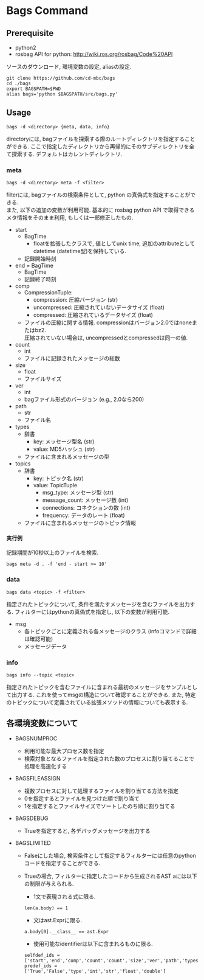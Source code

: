 

# Bags Command 


## Prerequisite

- python2
- rosbag API for python: http://wiki.ros.org/rosbag/Code%20API


ソースのダウンロード, 環境変数の設定, aliasの設定.

```
git clone https://github.com/cd-mbc/bags
cd ./bags
export BAGSPATH=$PWD
alias bags='python $BAGSPATH/src/bags.py'
```

## Usage

```
bags -d <directory> {meta, data, info}
```

directoryには, bagファイルを探索する際のルートディレクトリを指定することができる. ここで指定したディレクトリから再帰的にそのサブディレクトリを全て探索する. デフォルトはカレントディレクトリ.

### meta

```
bags -d <directory> meta -f <filter>
```

filterには, bagファイルの検索条件として, python の真偽式を指定することができる.  
また, 以下の追加の変数が利用可能. 基本的に rosbag python API で取得できるメタ情報をそのまま利用, もしくは一部修正したもの.

- start
    - BagTime
        - floatを拡張したクラスで, 値としてunix time, 追加のattributeとしてdatetime (datetime型)を保持している.
    - 記録開始時刻
- end = BagTime
    - BagTime
    - 記録終了時刻
- comp
    - CompressionTuple:
        - compression: 圧縮バージョン (str)
        - uncompressed: 圧縮されていないデータサイズ (float)
        - compressed: 圧縮されているデータサイズ (float)
    - ファイルの圧縮に関する情報. compressionはバージョン2.0ではnoneまたはbz2.  
      圧縮されていない場合は, uncompressedとcompressedは同一の値.
- count
    - int
    - ファイルに記録されたメッセージの総数
- size
    - float
    - ファイルサイズ
- ver 
    - int
    - bagファイル形式のバージョン (e.g., 2.0なら200)
- path
    - str
    - ファイル名
- types
    - 辞書
        - key: メッセージ型名 (str)
        - value: MD5ハッシュ (str)
    - ファイルに含まれるメッセージの型
- topics
    - 辞書
        - key: トピック名 (str)
        - value: TopicTuple
            - msg_type: メッセージ型 (str)
            - message_count: メッセージ数 (int)
            - connections: コネクションの数 (int)
            - frequency: データのレート (float)
    - ファイルに含まれるメッセージのトピック情報

#### 実行例

記録期間が10秒以上のファイルを検索.
```
bags meta -d . -f 'end - start >= 10'
```

### data

```
bags data <topic> -f <filter>
```

指定されたトピックについて, 条件を満たすメッセージを含むファイルを出力する. フィルターにはpythonの真偽式を指定し, 以下の変数が利用可能. 

- msg
    - 各トピックごとに定義される各メッセージのクラス (infoコマンドで詳細は確認可能)
    - メッセージデータ


### info

```
bags info --topic <topic> 
```

指定されたトピックを含むファイルに含まれる最初のメッセージをサンプルとして出力する. これを使ってmsgの構造について確認することができる. また, 特定のトピックについて定義されている拡張メソッドの情報についても表示する. 

## 各環境変数について

- BAGSNUMPROC
    - 利用可能な最大プロセス数を指定
    - 検索対象となるファイルを指定された数のプロセスに割り当てることで処理を高速化する

- BAGSFILEASSIGN
    - 複数プロセスに対して処理するファイルを割り当てる方法を指定
    - 0を指定するとファイルを見つけた順で割り当て
    - 1を指定するとファイルサイズでソートしたのち順に割り当てる

- BAGSDEBUG
    - Trueを指定すると, 各デバッグメッセージを出力する

- BAGSLIMITED
    - Falseにした場合, 検索条件として指定するフィルターには任意のpythonコードを指定することができる.
    - Trueの場合, フィルターに指定したコードから生成されるAST aには以下の制限が与えられる.
        - 1文で表現される式に限る.
        ```
        len(a.body) == 1
        ```

        - 文はast.Exprに限る.
        ```
        a.body[0].__class__ == ast.Expr
        ```

        - 使用可能なidentifierは以下に含まれるものに限る.
        ```
        selfdef_ids = ['start','end','comp','count','count','size','ver','path','types','topics','msg']
        predef_ids = ['True','False','type','int','str','float','double']
        ```



